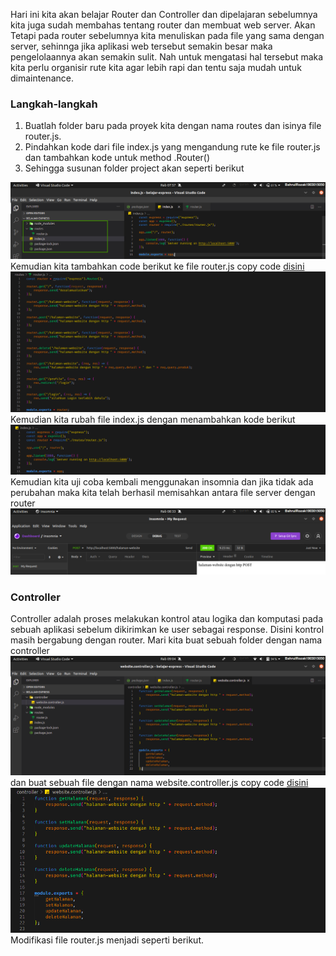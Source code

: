 Hari ini kita akan belajar Router dan Controller dan dipelajaran sebelumnya kita juga sudah membahas tentang router dan membuat web server. Akan Tetapi pada router sebelumnya kita menuliskan pada file yang sama dengan server, sehinnga jika aplikasi web tersebut semakin besar maka pengelolaannya akan semakin sulit. Nah untuk mengatasi hal tersebut maka kita perlu organisir rute kita agar lebih rapi dan tentu saja mudah untuk dimaintenance.

### Langkah-langkah
1. Buatlah folder baru pada proyek kita dengan nama routes dan isinya file router.js. 
2. Pindahkan kode dari file index.js yang mengandung rute ke file router.js dan tambahkan kode untuk method .Router() 
3. Sehingga susunan folder project akan seperti berikut <br>

![](https://github.com/Bahrul-Rozak/Belajar-Node-JS/blob/main/05_Router_dan_Controller/image/folder.jpg) <br>
Kemudian kita tambahkan code berikut ke file router.js copy code [disini](https://github.com/Bahrul-Rozak/Belajar-Node-JS/blob/main/05_Router_dan_Controller/routes/router.js)<br>
![](https://github.com/Bahrul-Rozak/Belajar-Node-JS/blob/main/05_Router_dan_Controller/image/router.png) <br>
Kemudian kita rubah file index.js dengan menambahkan kode berikut <br>
![](https://github.com/Bahrul-Rozak/Belajar-Node-JS/blob/main/05_Router_dan_Controller/image/index.png) <br>
Kemudian kita uji coba kembali menggunakan insomnia dan jika tidak ada perubahan maka kita telah berhasil memisahkan antara file server dengan router <br>
![](https://github.com/Bahrul-Rozak/Belajar-Node-JS/blob/main/05_Router_dan_Controller/image/hasil.png) 

### Controller
Controller adalah proses melakukan kontrol atau logika dan komputasi pada sebuah aplikasi sebelum dikirimkan ke user sebagai response. Disini kontrol masih bergabung dengan router. Mari kita buat sebuah folder dengan nama controller <br>
![](https://github.com/Bahrul-Rozak/Belajar-Node-JS/blob/main/05_Router_dan_Controller/image/foldercontroller.png) <br>
dan buat sebuah file dengan nama website.controller.js copy code [disini](https://github.com/Bahrul-Rozak/Belajar-Node-JS/blob/main/05_Router_dan_Controller/controller/website.controller.js)<br>
![](https://github.com/Bahrul-Rozak/Belajar-Node-JS/blob/main/05_Router_dan_Controller/image/website.png) <br>
Modifikasi file router.js menjadi seperti berikut. <br>




